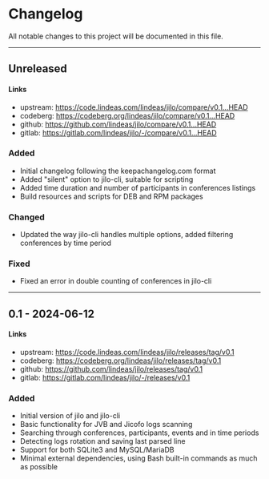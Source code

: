 # Changelog

All notable changes to this project will be documented in this file.

---

## Unreleased

#### Links
- upstream: https://code.lindeas.com/lindeas/jilo/compare/v0.1...HEAD
- codeberg: https://codeberg.org/lindeas/jilo/compare/v0.1...HEAD
- github: https://github.com/lindeas/jilo/compare/v0.1...HEAD
- gitlab: https://gitlab.com/lindeas/jilo/-/compare/v0.1...HEAD

### Added
- Initial changelog following the keepachangelog.com format
- Added "silent" option to jilo-cli, suitable for scripting
- Added time duration and number of participants in conferences listings
- Build resources and scripts for DEB and RPM packages

### Changed
- Updated the way jilo-cli handles multiple options, added filtering conferences by time period

### Fixed
- Fixed an error in double counting of conferences in jilo-cli

---

## 0.1 - 2024-06-12

#### Links
- upstream: https://code.lindeas.com/lindeas/jilo/releases/tag/v0.1
- codeberg: https://codeberg.org/lindeas/jilo/releases/tag/v0.1
- github: https://github.com/lindeas/jilo/releases/tag/v0.1
- gitlab: https://gitlab.com/lindeas/jilo/-/releases/v0.1

### Added
- Initial version of jilo and jilo-cli
- Basic functionality for JVB and Jicofo logs scanning
- Searching through conferences, participants, events and in time periods
- Detecting logs rotation and saving last parsed line
- Support for both SQLite3 and MySQL/MariaDB
- Minimal external dependencies, using Bash built-in commands as much as possible
